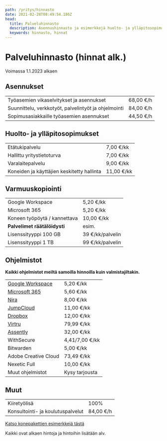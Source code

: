 ```yaml
---
path: /yritys/hinnasto
date: 2021-02-28T08:49:54.186Z
head:
  title: Palveluhinnasto
  description: Asennushinnasto ja esimerkkejä huolto- ja ylläpitosopimusten hinnoista
  keywords: hinnasto, hinnat
---
```

# Palveluhinnasto (hinnat alk.)

V﻿oimassa 1.1.2023 alkaen

## Asennukset

|                                                      |           |
| ---------------------------------------------------- | --------- |
| Työasemien vikaselvitykset ja asennukset             | 68,00 €/h |
| Suunnittelu, verkkotyöt, palvelintyöt ja ohjelmointi | 84,00 €/h |
| ﻿Sopimusasiakkaille työasemien asennukset            | 44,50 €/h |

## Huolto- ja ylläpitosopimukset

|                                            |            |
| ------------------------------------------ | ---------- |
| Etätukipalvelu                             | 7,00 €/kk  |
| Hallittu yritystietoturva                  | 7,00 €/kk  |
| Varalaitepalvelu                           | 9,00 €/kk  |
| Koneiden ja käyttäjien keskitetty hallinta | 11,00 €/kk |

## Varmuuskopiointi

|                              |                  |
| ---------------------------- | ---------------- |
| Google Workspace             | 5,20 €/kk        |
| ﻿Microsoft 365               | 5,20 €/kk        |
| Koneen työpöytä / kannettava | 10,00 €/kk       |
| **Palvelimet räätälöidysti** | esim.            |
| ﻿Lisenssityyppi 100 GB       | 39 €/kk/palvelin |
| ﻿Lisenssityyppi 1 TB         | 99 €/kk/palvelin |

## Ohjelmistot

**K﻿aikki ohjelmistot meiltä samoilla hinnoilla kuin valmistajiltakin.**

|                                                                     |                |
| ------------------------------------------------------------------- | -------------- |
| [Google Workspace](https://www.tdp.fi/ohjelmistot/google-workspace) | 5,20 €/kk      |
| [Microsoft 365](https://www.tdp.fi/ohjelmistot/microsoft-365)       | 5,60 €/kk      |
| [Nira](https://www.tdp.fi/ohjelmistot/nira)                         | 8,00 €/kk      |
| [JumpCloud](https://www.tdp.fi/ohjelmistot/jumpcloud)               | 11,00 €/kk     |
| [Dropbox](https://www.tdp.fi/ohjelmistot/dropbox)                   | 12,00 €/kk     |
| [﻿Virtru](https://www.tdp.fi/ohjelmistot/virtru)                    | 79,99 €/kk     |
| [﻿Assently](https://www.tdp.fi/ohjelmistot/assently)                | 32,00 €/kk     |
| ﻿WithSecure                                                         | 4,41/7,00 €/kk |
| ﻿Bitwarden                                                          | 5,00 €/kk      |
| ﻿Adobe Creative Cloud                                               | 73,49 €/kk     |
| ﻿Nexetic Full                                                       | 10,00 €/kk     |
| ﻿Muut ohjelmistot                                                   | Kysy tarjousta |

## Muut

|                                    |           |
| ---------------------------------- | --------- |
| K﻿iiretyölisä                      | 100%      |
| ﻿Konsultointi- ja koulutuspalvelut | 84,00 €/h |

<a href="/tietokone-leasing-esimerkkipaketit">Katso konepakettien esimerkkejä tästä</a>

Kaikki ovat alkaen hintoja ja hintoihin lisätään alv.
